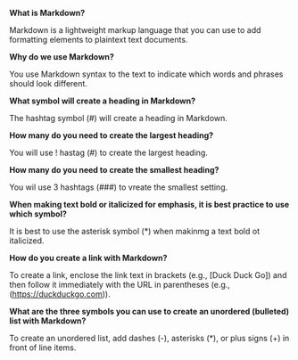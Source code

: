 **What is Markdown?**

Markdown is a lightweight markup language that you can use to add formatting elements to plaintext text documents.

**Why do we use Markdown?**

You use Markdown syntax to the text to indicate which words and phrases should look different.

**What symbol will create a heading in Markdown?**

The hashtag symbol (#) will create a heading in Markdown.

**How many do you need to create the largest heading?**

You will use ! hastag (#) to create the largest heading.

**How many do you need to create the smallest heading?**

You wil use 3 hashtags (###) to vreate the smallest setting.

**When making text bold or italicized for emphasis, it is best practice to use which symbol?**

It is best to use the asterisk symbol (*) when makinmg a text bold ot italicized.

**How do you create a link with Markdown?**

To create a link, enclose the link text in brackets (e.g., [Duck Duck Go]) and then follow it immediately with the URL in parentheses (e.g., (https://duckduckgo.com)).

**What are the three symbols you can use to create an unordered (bulleted) list with Markdown?**

To create an unordered list, add dashes (-), asterisks (*), or plus signs (+) in front of line items. 
